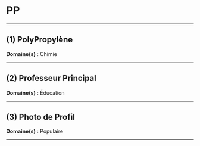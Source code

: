 # PP

--------------------

## (1) PolyPropylène

**Domaine(s)** : Chimie

--------------------

## (2) Professeur Principal

**Domaine(s)** : Éducation

--------------------

## (3) Photo de Profil

**Domaine(s)** : Populaire

--------------------